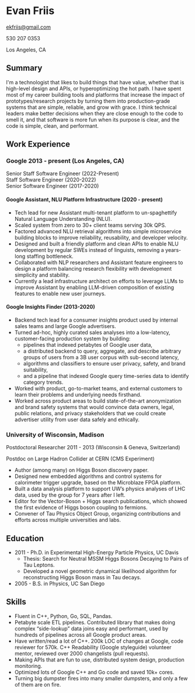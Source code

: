 # Evan Friis

ekfriis@gmail.com

530 207 0353

Los Angeles, CA

## Summary

I'm a technologist that likes to build things that have value, whether that is high-level design and APIs, or hyperoptimizing the hot path. I have spent most of my career building tools and platforms that increase the impact of prototypes/research projects by turning them into production-grade systems that are simple, reliable, and grow with grace. I think technical leaders make better decisions when they are close enough to the code to smell it, and that software is more fun when its purpose is clear, and the code is simple, clean, and performant.

## Work Experience

### Google 2013 - present (Los Angeles, CA)

Senior Staff Software Engineer (2022-Present)  
Staff Software Engineer (2020-2022)  
Senior Software Engineer (2017-2020)

#### Google Assistant, NLU Platform Infrastructure (2020 - present)
  - Tech lead for new Assistant multi-tenant platform to un-spaghettify Natural Language Understanding (NLU).
  - Scaled system from zero to 30+ client teams serving 30k QPS.
  - Factored advanced NLU retrieval algorithms into simple microservice building blocks to improve reliability, reusability, and developer velocity.
  - Designed and built a friendly platform and clean APIs to enable NLU development by regular SWEs instead of linguists, removing a years-long staffing bottleneck.
  - Collaborated with NLP researchers and Assistant feature engineers to design a platform balancing research flexibility with development simplicity and stability.
  - Currently a lead infrastructure architect on efforts to leverage LLMs to improve Assistant by enabling LLM-driven composition of existing features to enable new user journeys.

#### Google Insights Finder (2013-2020)
  - Backend tech lead for a consumer insights product used by internal sales teams and large Google advertisers.
  - Turned ad-hoc, highly curated sales analyses into a low-latency, customer-facing production system by building:
    - pipelines that indexed petabytes of Google user data,
    - a distributed backend to query, aggregate, and describe arbitrary groups of users from a 3B user corpus with sub-second latency,
    - algorithms and classifiers to ensure user privacy, safety, and brand suitability,
    - and a pipeline that indexed Google query time-series data to identify category trends.
  - Worked with product, go-to-market teams, and external customers to learn their problems and underlying needs firsthand.
  - Worked across product areas to build state-of-the-art anonymization and brand safety systems that would convince data owners, legal, public relations, and privacy stakeholders that we could create advertiser utility from user data safely and ethically.

### University of Wisconsin, Madison
Postdoctoral Researcher 2011 - 2013 (Wisconsin & Geneva, Switzerland)

Postdoc on Large Hadron Collider at CERN (CMS Experiment)

-  Author (among many) on Higgs Boson discovery paper.
-  Designed new embedded algorithms and control systems for calorimeter trigger upgrade, based on the Microblaze FPGA platform.
-  Built a data analysis platform to support UW’s physics analyses of LHC data, used by the group for 7 years after I left.
-  Editor for the Vector-Boson + Higgs search publications, which showed the first evidence of Higgs boson coupling to fermions.
-  Convener of Tau Physics Object Group, organizing contributions and efforts across multiple universities and labs.

## Education 

 + 2011 - Ph.D. in Experimental High-Energy Particle Physics, UC Davis
   - Thesis: Search for Neutral MSSM Higgs Bosons Decaying to Pairs of Tau Leptons.
   - Developed a novel geometric dynamical likelihood algorithm for reconstructing Higgs Boson mass in Tau decays.
 + 2005 - B.S. in Physics, UC San Diego

## Skills

 - Fluent in C++, Python, Go, SQL, Pandas.
 - Petabyte scale ETL pipelines. Contributed library that makes doing complex “side-lookup” data joins easy and performant, used by hundreds of pipelines across all Google product areas. 
 - Have written/read a lot of C++.  200k LOC of changes at Google, code reviewer for 570k. C++ Readability (Google styleguide) volunteer mentor, reviewed over 2000 changelists (pull requests).
 - Making APIs that are fun to use, distributed system design, production monitoring.
 - Optimized lots of Google C++ and Go code and saved 10k+ cores.
 - Turning big dumpster fires into many smaller dumpsters, and only a few of them are on fire.

